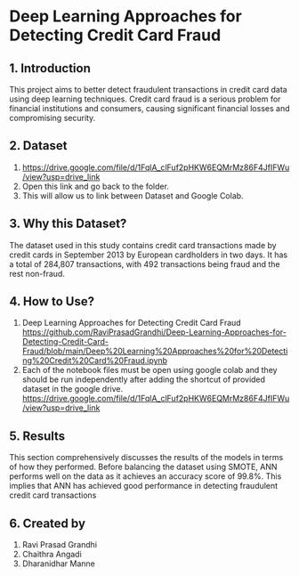 # Deep Learning Approaches for Detecting Credit Card Fraud

## 1. Introduction 
This project aims to better detect fraudulent transactions in credit card data using deep learning techniques. Credit card fraud is a serious problem for financial institutions and consumers, causing significant financial losses and compromising security.

## 2. Dataset
1. https://drive.google.com/file/d/1FqlA_clFuf2pHKW6EQMrMz86F4JfIFWu/view?usp=drive_link
2. Open this link and go back to the folder.
3. This will allow us to link between Dataset and Google Colab.

## 3. Why this Dataset? 
The dataset used in this study contains credit card transactions made by credit cards in September 2013 by European cardholders in two days. It has a total of 284,807 transactions, with 492 transactions being fraud and the rest non-fraud.

## 4. How to Use?
1. Deep Learning Approaches for Detecting Credit Card Fraud
https://github.com/RaviPrasadGrandhi/Deep-Learning-Approaches-for-Detecting-Credit-Card-Fraud/blob/main/Deep%20Learning%20Approaches%20for%20Detecting%20Credit%20Card%20Fraud.ipynb
2. Each of the notebook files must be open using google colab and they should be run independently after adding the shortcut of provided dataset in the google drive.
https://drive.google.com/file/d/1FqlA_clFuf2pHKW6EQMrMz86F4JfIFWu/view?usp=drive_link

## 5. Results
This section comprehensively discusses the results of the models in terms of how they performed. Before balancing the dataset using SMOTE, ANN performs well on the data as it achieves an accuracy score of  99.8%. This implies that ANN has achieved good performance in detecting fraudulent credit card transactions

## 6. Created by 

1. Ravi Prasad Grandhi
2. Chaithra Angadi
3. Dharanidhar Manne
